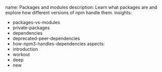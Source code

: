 name: Packages and modules
description: Learn what packages are and explore how different versions of npm handle them.
insights:
  - packages-vs-modules
  - private-packages
  - dependencies
  - deprecated-peer-dependencies
  - how-npm3-handles-dependencies
aspects:
  - introduction
  - workout
  - deep
  - new
